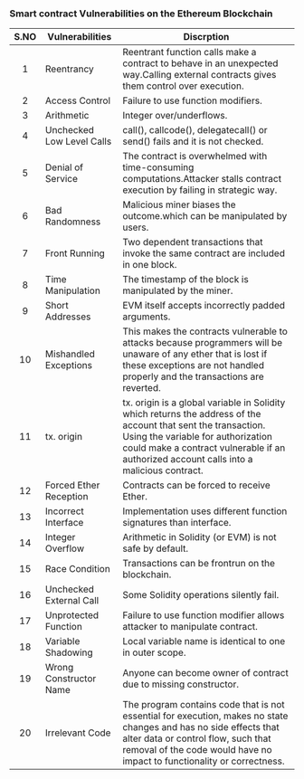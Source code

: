 ### Smart contract Vulnerabilities  on the Ethereum Blockchain

|  S.NO | Vulnerabilities  |  Discrption   |  
|:-------:|---------|------------|
1|Reentrancy| Reentrant function calls make a contract to behave in an unexpected way.Calling external contracts gives them control over execution.|
2|Access Control| Failure to use function modifiers.|
3|Arithmetic| Integer over/underflows.|
4|Unchecked Low Level Calls| call(), callcode(), delegatecall() or send() fails and it is not checked.|
5|Denial of Service|The contract is overwhelmed with time-consuming computations.Attacker stalls contract execution by failing in strategic way.|
6|Bad Randomness|Malicious miner biases the outcome.which can be manipulated by users.|
7|Front Running|Two dependent transactions that invoke the same contract are included in one block.|
8|Time Manipulation| The timestamp of the block is manipulated by the miner.|
9|Short Addresses|EVM itself accepts incorrectly padded arguments.|
10|Mishandled Exceptions|This makes the contracts vulnerable to attacks because programmers will be unaware of any ether that is lost if these exceptions are not handled properly and the transactions are reverted.|
11|tx. origin| tx. origin is a global variable in Solidity which returns the address of the account that sent the transaction. Using the variable for authorization could make a contract vulnerable if an authorized account calls into a malicious contract.|
12|Forced Ether Reception|Contracts can be forced to receive Ether.|
13|Incorrect Interface|Implementation uses different function signatures than interface.|
14|Integer Overflow| Arithmetic in Solidity (or EVM) is not safe by default.|
15|Race Condition|Transactions can be frontrun on the blockchain.|
16|Unchecked External Call|Some Solidity operations silently fail.|
17|Unprotected Function| Failure to use function modifier allows attacker to manipulate contract.|
18|Variable Shadowing|Local variable name is identical to one in outer scope.|
19|Wrong Constructor Name|Anyone can become owner of contract due to missing constructor.|
20|Irrelevant Code|The program contains code that is not essential for execution, makes no state changes and has no side effects that alter data or control flow, such that removal of the code would have no impact to functionality or correctness.|

